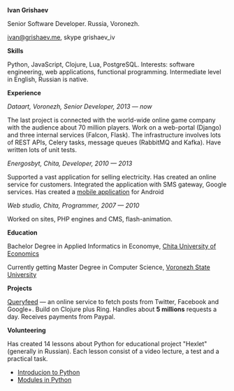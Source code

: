 **Ivan Grishaev**

Senior Software Developer. Russia, Voronezh.

ivan@grishaev.me, skype grishaev_iv

**Skills**

Python, JavaScript, Clojure, Lua, PostgreSQL. Interests: software
engineering, web applications, functional programming. Intermediate
level in English, Russian is native.


**Experience**

*Dataart, Voronezh, Senior Developer, 2013 — now*

The last project is connected with the world-wide online game company
with the audience about 70 million players. Work on a web-portal
(Django) and three internal services (Falcon, Flask). The
infrastructure involves lots of REST APIs, Celery tasks, message
queues (RabbitMQ and Kafka). Have written lots of unit tests.


*Energosbyt, Chita, Developer, 2010 — 2013*

Supported a vast application for selling electricity. Has created an
online service for customers. Integrated the application with SMS
gateway, Google services. Has created a
[mobile application](https://play.google.com/store/apps/details?id=com.esbyt.android.lk)
for Android

*Web studio, Chita, Programmer, 2007 — 2010*

Worked on sites, PHP engines and CMS, flash-animation.

**Education**

Bachelor Degree in Applied Informatics in Economye,
[Chita University of Economics](http://narhoz-chita.ru/)

Currently getting Master Degree in Computer Science,
[Voronezh State University](http://www.vsu.ru/)

**Projects**

[Queryfeed](https://queryfeed.net/) — an online service to fetch posts
from Twitter, Facebook and Google+. Build on Clojure plus
Ring. Handles about **5 millions** requests a day. Receives payments from
Paypal.


**Volunteering**

Has created 14 lessons about Python for educational project "Hexlet"
(generally in Russian). Each lesson consist of a video lecture, a test
and a practical task.

- [Introducion to Python](https://ru.hexlet.io/courses/python_101)
- [Modules in Python](https://ru.hexlet.io/courses/python-modules)
